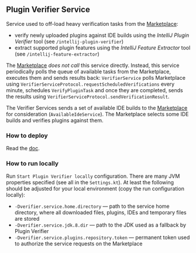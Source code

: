 ## Plugin Verifier Service
Service used to off-load heavy verification tasks from the [Marketplace](https://plugins.jetbrains.com/):
- verify newly uploaded plugins against IDE builds using the *IntelliJ Plugin Verifier* tool (see `/intellij-plugin-verifier`)
- extract supported plugin features using the *IntelliJ Feature Extractor* tool (see `/intellij-feature-extractor`)

The [Marketplace](https://plugins.jetbrains.com/) *does not call* this service directly. Instead, this service periodically polls the queue of available tasks from the Marketplace,
executes them and sends results back: `VerifierService` polls Marketplace using `VerifierServiceProtocol.requestScheduledVerifications` every minute,
schedules `VerifyPluginTask` and once they are completed, sends the results using `VerifierServiceProtocol.sendVerificationResult`.

The Verifier Services sends a set of available IDE builds to the [Marketplace](https://plugins.jetbrains.com/) for consideration (`AvailableIdeService`). The Marketplace selects some IDE builds and verifies plugins against them.
  
### How to deploy
Read the [doc](https://jetbrains.team/p/intellij-plugin-verifier/documents/Plugin-Verifier-Service/a/Deploy-the-Plugin-Verifier-Service).

### How to run locally
Run `Start Plugin Verifier locally` configuration. There are many JVM properties specified (see all in the `Settings.kt`).
At least the following should be adjusted for your local environment (copy the run configuration locally):
- `-Dverifier.service.home.directory` — path to the service home directory, where all downloaded files, plugins, IDEs and temporary files are stored
- `-Dverifier.service.jdk.8.dir` — path to the JDK used as a fallback by Plugin Verifier
- `-Dverifier.service.plugins.repository.token` — permanent token used to authorize the service requests on the Marketplace